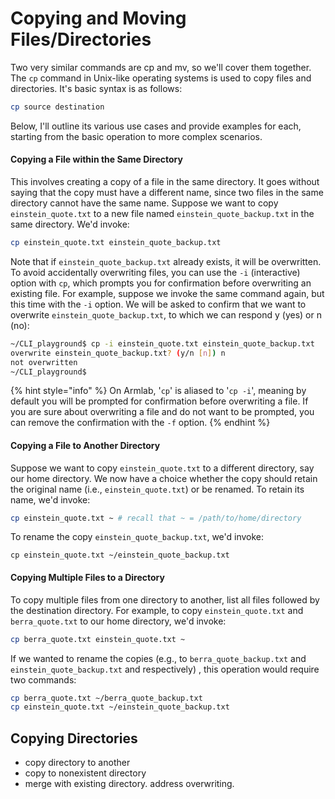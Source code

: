 # Copying and Moving Files/Directories

Two very similar commands are cp and mv, so we'll cover them together. The `cp` command in Unix-like operating systems is used to copy files and directories. It's basic syntax is as follows:

```bash
cp source destination
```

Below, I'll outline its various use cases and provide examples for each, starting from the basic operation to more complex scenarios.

#### Copying a File within the Same Directory

This involves creating a copy of a file in the same directory. It goes without saying that the copy must have a different name, since two files in the same directory cannot have the same name. Suppose we want to copy `einstein_quote.txt` to a new file named `einstein_quote_backup.txt` in the same directory. We'd invoke:

```bash
cp einstein_quote.txt einstein_quote_backup.txt
```

Note that if `einstein_quote_backup.txt` already exists, it will be overwritten. To avoid accidentally overwriting files, you can use the `-i` (interactive) option with `cp`, which prompts you for confirmation before overwriting an existing file. For example, suppose we invoke the same command again, but this time with the `-i` option. We will be asked to confirm that we want to overwrite `einstein_quote_backup.txt`, to which we can respond y (yes) or n (no):

```bash
~/CLI_playground$ cp -i einstein_quote.txt einstein_quote_backup.txt
overwrite einstein_quote_backup.txt? (y/n [n]) n
not overwritten
~/CLI_playground$
```

{% hint style="info" %}
On Armlab, '`cp`' is aliased to '`cp -i`', meaning by default you will be prompted for confirmation before overwriting a file. If you are sure about overwriting a file and do not want to be prompted, you can remove the confirmation with the `-f` option.
{% endhint %}

#### Copying a File to Another Directory

Suppose we want to copy `einstein_quote.txt` to a different directory, say our home directory. We now have a choice whether the copy should retain the original name (i.e., `einstein_quote.txt`) or be renamed. To retain its name, we'd invoke:

```bash
cp einstein_quote.txt ~ # recall that ~ = /path/to/home/directory
```

To rename the copy `einstein_quote_backup.txt`, we'd invoke:

```
cp einstein_quote.txt ~/einstein_quote_backup.txt
```

#### Copying Multiple Files to a Directory

To copy multiple files from one directory to another, list all files followed by the destination directory. For example, to copy `einstein_quote.txt` and `berra_quote.txt` to our home directory, we'd invoke:

```bash
cp berra_quote.txt einstein_quote.txt ~
```

If we wanted to rename the copies (e.g., to `berra_quote_backup.txt` and `einstein_quote_backup.txt` and respectively) , this operation would require two commands:

```bash
cp berra_quote.txt ~/berra_quote_backup.txt
cp einstein_quote.txt ~/einstein_quote_backup.txt
```

## Copying Directories

* copy directory to another
* copy to nonexistent directory
* merge with existing directory. address overwriting.

